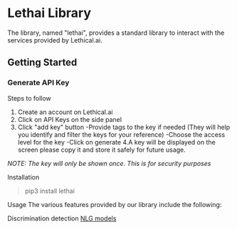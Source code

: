 # Lethai Library
The library, named "lethai", provides a standard library to interact with the services provided by Lethical.ai.


## Getting Started

### Generate API Key
Steps to follow

  1. Create an account on Lethical.ai
  2. Click on API Keys on the side panel
  3. Click "add key" button
    -Provide tags to the key if needed (They will help you identify and filter the keys for your reference)
    -Choose the access level for the key
    -Click on generate
  4.A key will be displayed on the screen please copy it and store it safely for future usage.

*NOTE: The key will only be shown once. This is for security purposes*

Installation
> pip3 install lethai

Usage
The various features provided by our library include the following:

Discrimination detection
[NLG models](https://lethical.ai/docs/tutorial-discrimination.html)
